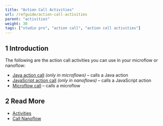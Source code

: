 ```yaml
---
title: "Action Call Activities"
url: /refguide/action-call-activities
parent: "activities"
weight: 30
tags: ["studio pro", "action call", "action call activities"]
---
```


## 1 Introduction

The following are the action call activities you can use in your microflow or nanoflow:

* [Java action call](java-action-call) *(only in microflows)* – calls a Java action
* [JavaScript action call](javascript-action-call) *(only in nanoflows)* – calls a JavaScript action
* [Microflow call](microflow-call) – calls a microflow

## 2 Read More

* [Activities](activities)
* [Call Nanoflow](nanoflow-call)